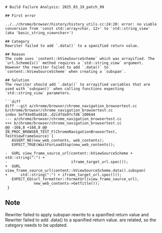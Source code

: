 ```
# Build Failure Analysis: 2025_03_19_patch_99

## First error

../../chrome/browser/history/history_utils.cc:24:20: error: no viable conversion from 'const std::array<char, 12>' to 'std::string_view' (aka 'basic_string_view<char>')

## Category
Rewriter failed to add `.data()` to a spanified return value.

## Reason
The code uses `content::kViewSourceScheme` which was arrayified. The `url.SchemeIs()` method requires a `std::string_view` argument. However the rewriter failed to add `.data()` to `content::kViewSourceScheme` when creating a `subspan`.

## Solution
The rewriter should add `.data()` to arrayified variables that are used with `subspan()` when calling functions expecting `std::string_view` parameters.

```diff
diff --git a/chrome/browser/chrome_navigation_browsertest.cc b/chrome/browser/chrome_navigation_browsertest.cc
index 5ef93e05ad410..d2cdfda97cfd6 100644
--- a/chrome/browser/chrome_navigation_browsertest.cc
+++ b/chrome/browser/chrome_navigation_browsertest.cc
@@ -168,8 +168,8 @@ IN_PROC_BROWSER_TEST_F(ChromeNavigationBrowserTest, TestViewFrameSource) {
   ASSERT_NE(new_web_contents, web_contents);
   EXPECT_TRUE(WaitForLoadStop(new_web_contents));
 
-  GURL view_frame_source_url(content::kViewSourceScheme + std::string(":") +
-                             iframe_target_url.spec());
+  GURL view_frame_source_url(content::kViewSourceScheme.data().subspan(
+      std::string(":") + iframe_target_url.spec()));
   EXPECT_EQ(url_formatter::FormatUrl(view_frame_source_url),
             new_web_contents->GetTitle());
 }
```

## Note
Rewriter failed to apply subspan rewrite to a spanified return value and Rewriter failed to add .data() to a spanified return value. are related, so the category needs to be updated.